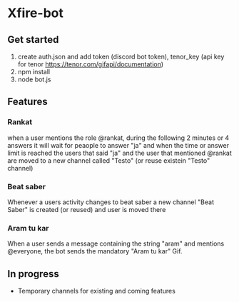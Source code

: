 # Xfire-bot
## Get started
1. create auth.json and add token (discord bot token), tenor_key (api key for tenor https://tenor.com/gifapi/documentation)
2. npm install
3. node bot.js

## Features
### Rankat
when a user mentions the role @rankat, during the following 2 minutes or 4 answers it will wait for peaople to answer "ja" and when the time or answer limit is reached the users that said "ja" and the user that mentioned @rankat are moved to a new channel called "Testo" (or reuse existein "Testo" channel)

### Beat saber
Whenever a users activity changes to beat saber a new channel "Beat Saber" is created (or reused) and user is moved there

### Aram tu kar
When a user sends a message containing the string "aram" and mentions @everyone, the bot sends the mandatory "Aram tu kar" Gif.

## In progress
* Temporary channels for existing and coming features
